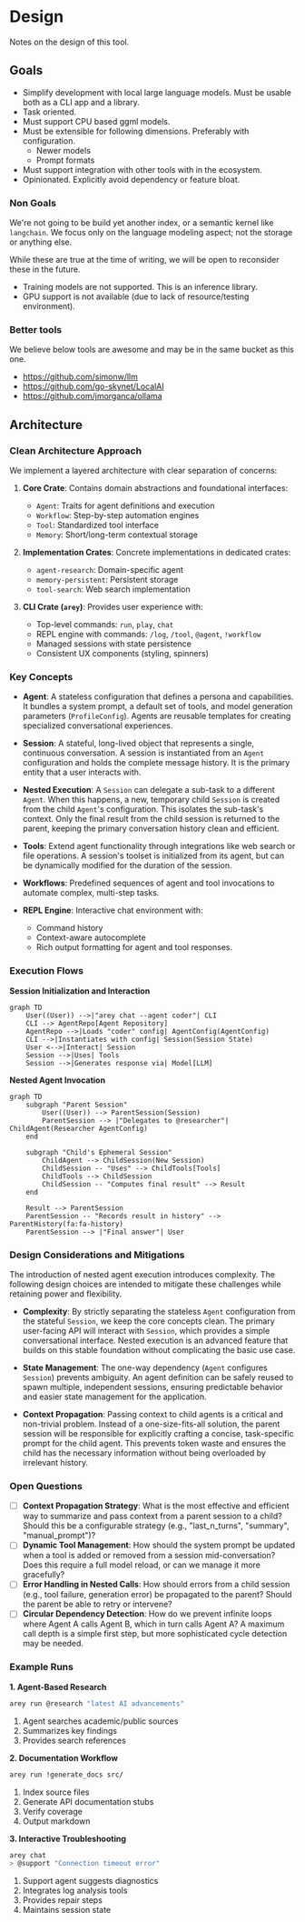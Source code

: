 # Design

Notes on the design of this tool.

## Goals

- Simplify development with local large language models. Must be usable both as
  a CLI app and a library.
- Task oriented.
- Must support CPU based ggml models.
- Must be extensible for following dimensions. Preferably with configuration.
  - Newer models
  - Prompt formats
- Must support integration with other tools with in the ecosystem.
- Opinionated. Explicitly avoid dependency or feature bloat.

### Non Goals

We're not going to be build yet another index, or a semantic kernel like
`langchain`. We focus only on the language modeling aspect; not the storage or
anything else.

While these are true at the time of writing, we will be open to reconsider these
in the future.

- Training models are not supported. This is an inference library.
- GPU support is not available (due to lack of resource/testing environment).

### Better tools

We believe below tools are awesome and may be in the same bucket as this one.

- <https://github.com/simonw/llm>
- <https://github.com/go-skynet/LocalAI>
- <https://github.com/jmorganca/ollama>

## Architecture

### Clean Architecture Approach

We implement a layered architecture with clear separation of concerns:

1. **Core Crate**: Contains domain abstractions and foundational interfaces:
   - `Agent`: Traits for agent definitions and execution
   - `Workflow`: Step-by-step automation engines
   - `Tool`: Standardized tool interface
   - `Memory`: Short/long-term contextual storage

2. **Implementation Crates**: Concrete implementations in dedicated crates:
   - `agent-research`: Domain-specific agent
   - `memory-persistent`: Persistent storage
   - `tool-search`: Web search implementation

3. **CLI Crate (`arey`)**: Provides user experience with:
   - Top-level commands: `run`, `play`, `chat`
   - REPL engine with commands: `/log`, `/tool`, `@agent`, `!workflow`
   - Managed sessions with state persistence
   - Consistent UX components (styling, spinners)

### Key Concepts

- **Agent**: A stateless configuration that defines a persona and capabilities. It bundles a system prompt, a default set of tools, and model generation parameters (`ProfileConfig`). Agents are reusable templates for creating specialized conversational experiences.

- **Session**: A stateful, long-lived object that represents a single, continuous conversation. A session is instantiated from an `Agent` configuration and holds the complete message history. It is the primary entity that a user interacts with.

- **Nested Execution**: A `Session` can delegate a sub-task to a different `Agent`. When this happens, a new, temporary child `Session` is created from the child `Agent`'s configuration. This isolates the sub-task's context. Only the final result from the child session is returned to the parent, keeping the primary conversation history clean and efficient.

- **Tools**: Extend agent functionality through integrations like web search or file operations. A session's toolset is initialized from its agent, but can be dynamically modified for the duration of the session.

- **Workflows**: Predefined sequences of agent and tool invocations to automate complex, multi-step tasks.

- **REPL Engine**: Interactive chat environment with:
  - Command history
  - Context-aware autocomplete
  - Rich output formatting for agent and tool responses.

### Execution Flows

**Session Initialization and Interaction**
```mermaid
graph TD
    User((User)) -->|"arey chat --agent coder"| CLI
    CLI --> AgentRepo[Agent Repository]
    AgentRepo -->|Loads "coder" config| AgentConfig(AgentConfig)
    CLI -->|Instantiates with config| Session(Session State)
    User <-->|Interact| Session
    Session -->|Uses| Tools
    Session -->|Generates response via| Model[LLM]
```

**Nested Agent Invocation**
```mermaid
graph TD
    subgraph "Parent Session"
        User((User)) --> ParentSession(Session)
        ParentSession --> |"Delegates to @researcher"| ChildAgent(Researcher AgentConfig)
    end

    subgraph "Child's Ephemeral Session"
        ChildAgent --> ChildSession(New Session)
        ChildSession -- "Uses" --> ChildTools[Tools]
        ChildTools --> ChildSession
        ChildSession -- "Computes final result" --> Result
    end

    Result --> ParentSession
    ParentSession -- "Records result in history" --> ParentHistory(fa:fa-history)
    ParentSession --> |"Final answer"| User
```

### Design Considerations and Mitigations

The introduction of nested agent execution introduces complexity. The following design choices are intended to mitigate these challenges while retaining power and flexibility.

- **Complexity**: By strictly separating the stateless `Agent` configuration from the stateful `Session`, we keep the core concepts clean. The primary user-facing API will interact with `Session`, which provides a simple conversational interface. Nested execution is an advanced feature that builds on this stable foundation without complicating the basic use case.

- **State Management**: The one-way dependency (`Agent` configures `Session`) prevents ambiguity. An agent definition can be safely reused to spawn multiple, independent sessions, ensuring predictable behavior and easier state management for the application.

- **Context Propagation**: Passing context to child agents is a critical and non-trivial problem. Instead of a one-size-fits-all solution, the parent session will be responsible for explicitly crafting a concise, task-specific prompt for the child agent. This prevents token waste and ensures the child has the necessary information without being overloaded by irrelevant history.

### Open Questions

- [ ] **Context Propagation Strategy**: What is the most effective and efficient way to summarize and pass context from a parent session to a child? Should this be a configurable strategy (e.g., "last_n_turns", "summary", "manual_prompt")?
- [ ] **Dynamic Tool Management**: How should the system prompt be updated when a tool is added or removed from a session mid-conversation? Does this require a full model reload, or can we manage it more gracefully?
- [ ] **Error Handling in Nested Calls**: How should errors from a child session (e.g., tool failure, generation error) be propagated to the parent? Should the parent be able to retry or intervene?
- [ ] **Circular Dependency Detection**: How do we prevent infinite loops where Agent A calls Agent B, which in turn calls Agent A? A maximum call depth is a simple first step, but more sophisticated cycle detection may be needed.

### Example Runs

**1. Agent-Based Research**
```bash
arey run @research "latest AI advancements"
```
1. Agent searches academic/public sources
2. Summarizes key findings
3. Provides search references

**2. Documentation Workflow**
```bash
arey run !generate_docs src/
```
1. Index source files
2. Generate API documentation stubs
3. Verify coverage
4. Output markdown

**3. Interactive Troubleshooting**
```bash
arey chat
> @support "Connection timeout error"
```
1. Support agent suggests diagnostics
2. Integrates log analysis tools
3. Provides repair steps
4. Maintains session state
